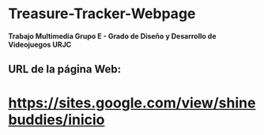 # Treasure-Tracker-Webpage
#### Trabajo Multimedia Grupo E - Grado de Diseño y Desarrollo de Videojuegos URJC 
## URL de la página Web:
# https://sites.google.com/view/shinebuddies/inicio
